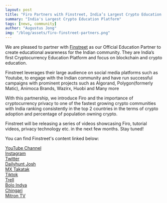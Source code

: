 ```yaml
---
layout: post
title: "Firo Partners with Finstreet, India’s Largest Crypto Education Platform"
summary: "India's Largest Crypto Education Platform"
tags: [news, community]
author: "Augustus Jong"
img: "/blog/assets/firo-finstreet-partners.png"
---
```


We are pleased to partner with [Finstreet](https://finstreet.in/) as our Official Education Partner to create educational awareness for the Indian community. They are India’s first Cryptocurrency Education Platform and focus on blockchain and crypto education.

Finstreet leverages their large audience on social media platforms such as Youtube, to engage with the Indian community and have run successful campaigns with prominent projects such as Algorand, Polygon(formerly Matic), Animoca Brands, Wazirx, Huobi and Many more 

With this partnership, we introduce Firo and the importance of cryptocurrency privacy to one of the fastest growing crypto communities with India ranking consistently in the top 2 countries in the terms of crypto adoption and percentage of population owning crypto. 

Finstreet will be releasing a series of videos showcasing Firo, tutorial videos, privacy technology etc. in the next few months. Stay tuned!

You can find Finstreet's content linked below:

[YouTube Channel](www.youtube.com/c/Finstreet)  
[Instagram](https://instagram.com/finstreet.in?igshid=6aqw0n2l60nq)  
[Twitter](https://twitter.com/Finstreet1)  
[Dailyhunt Josh](https://share.myjosh.in/profile/a1d3a003-0db0-41ed-abfc-fe28e6b76a7a)  
[MX Takatak](https://usr.mxtakatak.com/vQZT/2d9f74c2)  
[Tiktok](www.tiktok.com/@finstreet.in)  
[Trell](https://trell.co/@Finstreet)  
[Bolo Indya](www.boloindya.com/user/14906060/finstreet/)  
[Chingari](https://chingari.io/finstreet)  
[Mitron TV](https://api.mitron.tv/v1/share?id=u-AQGnwbzM4uLBABjOFQ)  
